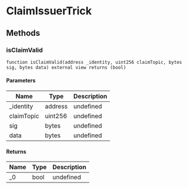 # ClaimIssuerTrick









## Methods

### isClaimValid

```solidity
function isClaimValid(address _identity, uint256 claimTopic, bytes sig, bytes data) external view returns (bool)
```





#### Parameters

| Name | Type | Description |
|---|---|---|
| _identity | address | undefined |
| claimTopic | uint256 | undefined |
| sig | bytes | undefined |
| data | bytes | undefined |

#### Returns

| Name | Type | Description |
|---|---|---|
| _0 | bool | undefined |




